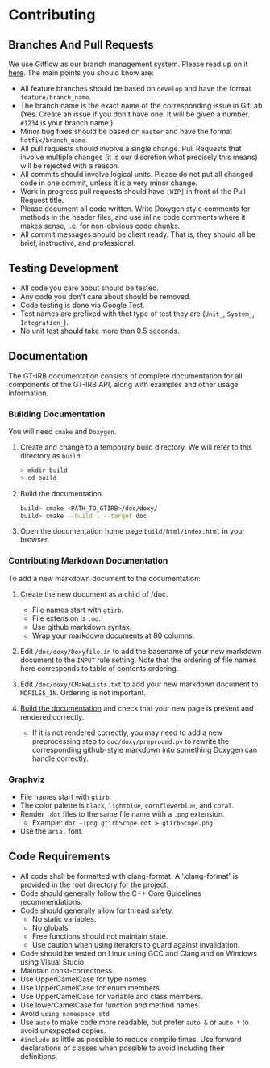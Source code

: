 Contributing
============

Branches And Pull Requests
--------------------------

We use Gitflow as our branch management system. Please read up on it
[here](https://www.atlassian.com/git/tutorials/comparing-workflows/feature-branch-workflow). The
main points you should know are:

* All feature branches should be based on `develop` and have the
  format `feature/branch_name`.
* The branch name is the exact name of the corresponding issue in
  GitLab (Yes.  Create an issue if you don't have one.  It will be
  given a number.  `#1234` is your branch name.)
* Minor bug fixes should be based on `master` and have the format
  `hotfix/branch_name`.
* All pull requests should involve a single change. Pull Requests that
  involve multiple changes (it is our discretion what precisely this
  means) will be rejected with a reason.
* All commits should involve logical units. Please do not put all
  changed code in one commit, unless it is a very minor change.
* Work in progress pull requests should have `[WIP]` in front of the
  Pull Request title.
* Please document all code written. Write Doxygen style comments for
  methods in the header files, and use inline code comments where it
  makes sense, i.e. for non-obvious code chunks.
* All commit messages should be client ready.  That is, they should
  all be brief, instructive, and professional.

Testing Development
-------------------

- All code you care about should be tested.
- Any code you don't care about should be removed.
- Code testing is done via Google Test.  
- Test names are prefixed with thet type of test they are (`Unit_`, `System_`, `Integration_`).
- No unit test should take more than 0.5 seconds.

Documentation
-------------

The GT-IRB documentation consists of complete documentation for all
components of the GT-IRB API, along with examples and other usage
information.


### Building Documentation

You will need `cmake` and `Doxygen`.

1. Create and change to a temporary build directory. We will refer to
   this directory as `build`.

   ```bash
   > mkdir build
   > cd build
   ```


2. Build the documentation.

   ```bash
   build> cmake <PATH_TO_GTIRB>/doc/doxy/
   build> cmake --build . --target doc
   ```

3. Open the documentation home page `build/html/index.html`
   in your browser.


### Contributing Markdown Documentation

To add a new markdown document to the documentation:

1. Create the new document as a child of /doc.
   - File names start with `gtirb`.
   - File extension is `.md`.
   - Use github markdown syntax.
   - Wrap your markdown documents at 80 columns.

2. Edit `/doc/doxy/Doxyfile.in` to add the basename of your new markdown
   document to the `INPUT` rule setting. Note that the ordering of
   file names here corresponds to table of contents ordering.

3. Edit `/doc/doxy/CMakeLists.txt` to add your new markdown document
   to  `MDFILES_IN`. Ordering is not important.

4. [Build the documentation](#building-documentation) and check that
   your new page is present and rendered correctly.
   - If it is not rendered correctly, you may need to add a new 
     preprocessing step to `doc/doxy/preprocmd.py` to rewrite the 
     corresponding github-style markdown into something Doxygen 
     can handle correctly.

### Graphviz

- File names start with `gtirb`.  
- The color palette is `black`, `lightblue`, `cornflowerblue`, and `coral`.
- Render `.dot` files to the same file name with a `.png` extension.
	* Example: `dot -Tpng gtirbScope.dot > gtirbScope.png`
- Use the `arial` font.

Code Requirements
-----------------

- All code shall be formatted with clang-format.  A '.clang-format' is
  provided in the root directory for the project.
- Code should generally follow the C++ Core Guidelines recommendations.
- Code should generally allow for thread safety.
	- No static variables.
	- No globals
	- Free functions should not maintain state.
	- Use caution when using iterators to guard against invalidation.
- Code should be tested on Linux using GCC and Clang and on Windows using Visual Studio.
- Maintain const-correctness.
- Use UpperCamelCase for type names.
- Use UpperCamelCase for enum members.
- Use UpperCamelCase for variable and class members.
- Use lowerCamelCase for function and method names.
- Avoid `using namespace std`
- Use `auto` to make code more readable, but prefer `auto &` or `auto *` 
  to avoid unexpected copies.
- `#include` as little as possible to reduce compile times. Use
  forward declarations of classes when possible to avoid including
  their definitions.
  
